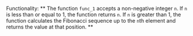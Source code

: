 Functionality: ** The function `func_1` accepts a non-negative integer `n`. If `n` is less than or equal to 1, the function returns `n`. If `n` is greater than 1, the function calculates the Fibonacci sequence up to the `n`th element and returns the value at that position. **